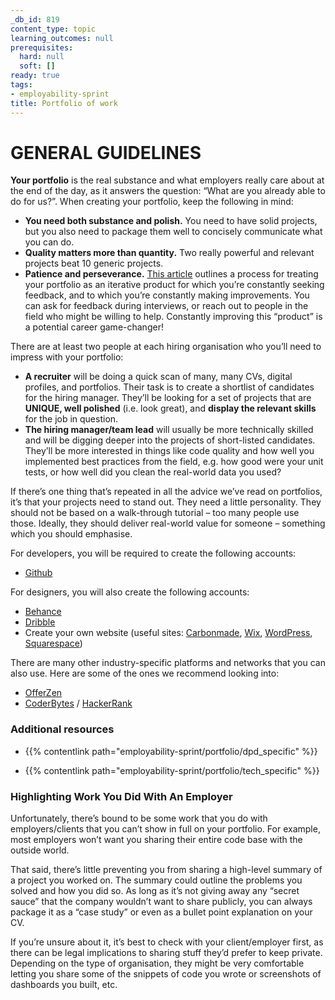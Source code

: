 ```yaml
---
_db_id: 819
content_type: topic
learning_outcomes: null
prerequisites:
  hard: null
  soft: []
ready: true
tags:
- employability-sprint
title: Portfolio of work
---
```


# GENERAL GUIDELINES
**Your portfolio** is the real substance and what employers really care about at the end of the day, as it answers the question: “What are you already able to do for us?”. When creating your portfolio, keep the following in mind:  

- **You need both substance and polish.** You need to have solid projects, but you also need to package them well to concisely communicate what you can do. 
- **Quality matters more than quantity.**  Two really powerful and relevant projects beat 10 generic projects. 
- **Patience and perseverance.** [This article](https://towardsdatascience.com/how-to-build-a-data-science-portfolio-5f566517c79c) outlines a process for treating your portfolio as an iterative product for which you’re constantly seeking feedback, and to which you’re constantly making improvements. You can ask for feedback during interviews, or reach out to people in the field who might be willing to help. Constantly improving this “product” is a potential career game-changer! 

There are at least two people at each hiring organisation who you’ll need to impress with your portfolio: 
- **A recruiter** will be doing a quick scan of many, many CVs, digital profiles, and portfolios. Their task is to create a shortlist of candidates for the hiring manager. They’ll be looking for a set of projects that are **UNIQUE, well polished** (i.e. look great), and **display the relevant skills** for the job in question. 
- **The hiring manager/team lead** will usually be more technically skilled and will be digging deeper into the projects of short-listed candidates. They’ll be more interested in things like code quality and how well you implemented best practices from the field, e.g. how good were your unit tests, or how well did you clean the real-world data you used? 

If there’s one thing that’s repeated in all the advice we’ve read on portfolios, it’s that your projects need to stand out. They need a little personality. They should not be based on a walk-through tutorial – too many people use those. Ideally, they should deliver real-world value for someone – something which you should emphasise.

For developers, you will be required to create the following accounts:

- [Github](https://github.com/)

For designers, you will also create the following accounts:

- [Behance](https://www.behance.net/)
- [Dribble](https://dribbble.com/)
- Create your own website (useful sites: [Carbonmade](https://carbonmade.com/), [Wix](https://www.wix.com/), [WordPress](https://wordpress.com/), [Squarespace](https://www.squarespace.com/)) 

There are many other industry-specific platforms and networks that you can also use. Here are some of the ones we recommend looking into:

- [OfferZen](https://www.offerzen.com/)
- [CoderBytes](https://coderbyte.com/) / [HackerRank](https://www.hackerrank.com/)

### Additional resources

 - {{% contentlink path="employability-sprint/portfolio/dpd_specific" %}}

 - {{% contentlink path="employability-sprint/portfolio/tech_specific" %}}

### Highlighting Work You Did With An Employer
Unfortunately, there’s bound to be some work that you do with employers/clients that you can’t show in full on your portfolio. For example, most employers won’t want you sharing their entire code base with the outside world. 

That said, there’s little preventing you from sharing a high-level summary of a project you worked on. The summary could outline the problems you solved and how you did so. As long as it’s not giving away any “secret sauce” that the company wouldn’t want to share publicly, you can always package it as a “case study” or even as a bullet point explanation on your CV. 

If you’re unsure about it, it’s best to check with your client/employer first, as there can be legal implications to sharing stuff they’d prefer to keep private. Depending on the type of organisation, they might be very comfortable letting you share some of the snippets of code you wrote or screenshots of dashboards you built, etc.  
